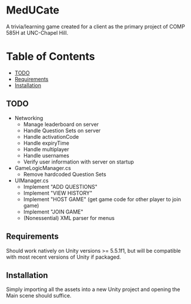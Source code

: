 # MedUCate

A trivia/learning game created for a client as the primary project of COMP 585H at UNC-Chapel Hill.

# Table of Contents
  * [TODO](#TODO)
  * [Requirements](#Requirements)
  * [Installation](#Installation)

<a name = "TODO"></a>
## TODO
  * Networking
    * Manage leaderboard on server
    * Handle Question Sets on server
    * Handle activationCode
    * Handle expiryTime
    * Handle multiplayer
    * Handle usernames
    * Verify user information with server on startup
  * GameLogicManager.cs
    * Remove hardcoded Question Sets
  * UIManager.cs
    * Implement "ADD QUESTIONS"
    * Implement "VIEW HISTORY"
    * Implement "HOST GAME" (get game code for other player to join game)
    * Implement "JOIN GAME"
    * (Nonessential) XML parser for menus

<a name = "Requirements"></a>
## Requirements
Should work natively on Unity versions >= 5.5.1f1, but will be compatible with most recent versions of Unity if packaged.

<a name = "Installation"></a>
## Installation
Simply importing all the assets into a new Unity project and opening the Main scene should suffice.
